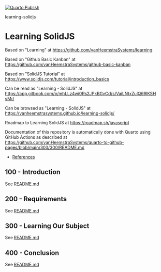 [![Quarto Publish](https://github.com/vanHeemstraSystems/learning-solidjs/actions/workflows/publish.yml/badge.svg)](https://github.com/vanHeemstraSystems/learning-solidjs/actions/workflows/publish.yml)

learning-solidjs
# Learning SolidJS

Based on "Learning" at https://github.com/vanHeemstraSystems/learning

Based on "Github Basic Kanban" at https://github.com/vanHeemstraSystems/github-basic-kanban

Based on "SolidJS Tutorial" at https://www.solidjs.com/tutorial/introduction_basics

Can be read as "Learning - SolidJS" at https://app.gitbook.com/o/mhLLz4wi0Rs2JPkBGvCd/s/VaiLNtxZulQ69lKSHsMr/

Can be browsed as "Learning - SolidJS" at https://vanheemstrasystems.github.io/learning-solidjs/

Roadmap to Learning SolidJS at https://roadmap.sh/javascript

Documentation of this repository is automatically done with Quarto using GitHub Actions as described at https://github.com/vanHeemstraSystems/quarto-to-github-pages/blob/main/300/300/README.md

- [References](./REFERENCES.md)

## 100 - Introduction

See [README.md](./100/README.md)

## 200 - Requirements

See [README.md](./200/README.md)

## 300 - Learning Our Subject

See [README.md](./300/README.md)

## 400 - Conclusion

See [README.md](./400/README.md)
